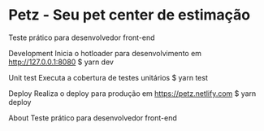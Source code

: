 # Petz - Seu pet center de estimação
Teste prático para desenvolvedor front-end

Development
Inicia o hotloader para desenvolvimento em http://127.0.0.1:8080 $ yarn dev

Unit test
Executa a cobertura de testes unitários $ yarn test

Deploy
Realiza o deploy para produção em https://petz.netlify.com $ yarn deploy

About
Teste prático para desenvolvedor front-end

